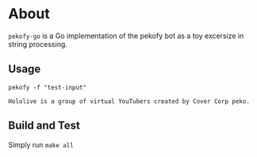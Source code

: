 # About

`pekofy-go` is a Go implementation of the pekofy bot as a toy excersize in string processing.

## Usage

```shell
pekofy -f "test-input"

Hololive is a group of virtual YouTubers created by Cover Corp peko.
```

## Build and Test

Simply run `make all`
